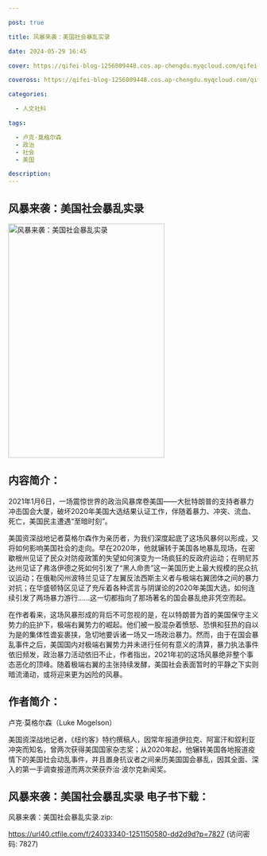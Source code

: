 ```yaml
---

post: true

title: 风暴来袭：美国社会暴乱实录

date: 2024-05-29 16:45

cover: https://qifei-blog-1256009448.cos.ap-chengdu.myqcloud.com/qifei-blog/655971a2c458853aef569c08.jpg

coveross: https://qifei-blog-1256009448.cos.ap-chengdu.myqcloud.com/qifei-blog/655971a2c458853aef569c08.jpg

categories:

  - 人文社科

tags:

  - 卢克·莫格尔森
  - 政治
  - 社会
  - 美国

description:
---
```


## 风暴来袭：美国社会暴乱实录
<img alt="风暴来袭：美国社会暴乱实录 " class="aligncenter loading" data-was-processed="true" decoding="async" fetchpriority="high" height="471" src="https://qifei-blog-1256009448.cos.ap-chengdu.myqcloud.com/qifei-blog/655971a2c458853aef569c08.jpg" style="cursor: zoom-in;" width="314"/>

## 内容简介：

2021年1月6日，一场震惊世界的政治风暴席卷美国——大批特朗普的支持者暴力冲击国会大厦，破坏2020年美国大选结果认证工作，伴随着暴力、冲突、流血、死亡，美国民主遭遇“至暗时刻”。

美国资深战地记者莫格尔森作为亲历者，为我们深度起底了这场风暴何以形成，又将如何影响美国社会的走向。早在2020年，他就辗转于美国各地暴乱现场，在密歇根州见证了民众对防疫政策的失望如何演变为一场疯狂的反政府运动；在明尼苏达州见证了弗洛伊德之死如何引发了“黑人命贵”这一美国历史上最大规模的民众抗议运动；在俄勒冈州波特兰见证了左翼反法西斯主义者与极端右翼团体之间的暴力对抗；在华盛顿特区见证了充斥着各种谎言与阴谋论的2020年美国大选，如何连续引发了两场暴力游行……这一切都指向了那场著名的国会暴乱绝非凭空而起。

在作者看来，这场风暴形成的背后不可忽视的是，在以特朗普为首的美国保守主义势力的庇护下，极端右翼势力的崛起。他们被一股混杂着愤怒、恐惧和狂热的自以为是的集体性谵妄裹挟，急切地要诉诸一场又一场政治暴力。然而，由于在国会暴乱事件之后，美国国内对极端右翼势力并未进行任何有意义的清算，暴力执法事件依旧频发，政治暴力活动依旧不止，作者指出，2021年初的这场风暴绝非整个事态恶化的顶峰。随着极端右翼的主张持续发酵，美国社会表面暂时的平静之下实则暗流涌动，或将迎来更为凶险的风暴。

## 作者简介：

卢克·莫格尔森（Luke Mogelson）

美国资深战地记者，《纽约客》特约撰稿人，因常年报道伊拉克、阿富汗和叙利亚冲突而知名，曾两次获得美国国家杂志奖；从2020年起，他辗转美国各地报道疫情下的美国社会动乱事件，并且置身抗议者之间亲历美国国会暴乱，因其全面、深入的第一手调查报道而两次荣获乔治·波尔克新闻奖。

## 风暴来袭：美国社会暴乱实录 电子书下载：

风暴来袭：美国社会暴乱实录.zip: 

https://url40.ctfile.com/f/24033340-1251150580-dd2d9d?p=7827 (访问密码: 7827)
